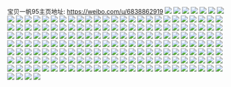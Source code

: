 宝贝一帆95主页地址: https://weibo.com/u/6838862919 
![](https://wx4.sinaimg.cn/mw2000/007sPaEDly1h9cgbdepewj30u01lmthr.jpg) 
![](https://wx4.sinaimg.cn/mw2000/007sPaEDly1h9cgbd4gltj30n010uad3.jpg) 
![](https://wx4.sinaimg.cn/mw2000/007sPaEDly1h9cgbdmviqj30o10u3q7b.jpg) 
![](https://wx4.sinaimg.cn/mw2000/007sPaEDly1h9amjf5ioaj32yo4g0u0y.jpg) 
![](https://wx4.sinaimg.cn/mw2000/007sPaEDly1h9amji8vksj32yo4g0b2d.jpg) 
![](https://wx4.sinaimg.cn/mw2000/007sPaEDly1h9amjnjbknj32yo4g07wk.jpg) 
![](https://wx4.sinaimg.cn/mw2000/007sPaEDly1h9amjq45ndj32yo4g0qv7.jpg) 
![](https://wx4.sinaimg.cn/mw2000/007sPaEDly1h9amjl4ftpj32yo4g0npg.jpg) 
![](https://wx4.sinaimg.cn/mw2000/007sPaEDly1h9amjscghnj32yo4g0npf.jpg) 
![](https://wx4.sinaimg.cn/mw2000/007sPaEDly1h9amjuq1mxj32yo4g0hdv.jpg) 
![](https://wx4.sinaimg.cn/mw2000/007sPaEDly1h9amjwz06gj34g02yob2b.jpg) 
![](https://wx4.sinaimg.cn/mw2000/007sPaEDly1h9amjcvty9j32yo4g0b2b.jpg) 
![](https://wx4.sinaimg.cn/mw2000/007sPaEDly1h984bbix0nj30u0140tf2.jpg) 
![](https://wx4.sinaimg.cn/mw2000/007sPaEDly1h984bb6popj30u0140k0b.jpg) 
![](https://wx4.sinaimg.cn/mw2000/007sPaEDly1h984f7d1k9j30u0140ak1.jpg) 
![](https://wx4.sinaimg.cn/mw2000/007sPaEDly1h95oq7l72mj30zo0zojxk.jpg) 
![](https://wx4.sinaimg.cn/mw2000/007sPaEDly1h95oq71v0xj32ag31xe83.jpg) 
![](https://wx4.sinaimg.cn/mw2000/007sPaEDly1h93nhgyoqzj337k4tcnpo.jpg) 
![](https://wx4.sinaimg.cn/mw2000/007sPaEDly1h93ngvurexj30zo0ng441.jpg) 
![](https://wx4.sinaimg.cn/mw2000/007sPaEDly1h93nguqdd7j337k4tc7wu.jpg) 
![](https://wx4.sinaimg.cn/mw2000/007sPaEDly1h93nh15tocj337k583b2m.jpg) 
![](https://wx4.sinaimg.cn/mw2000/007sPaEDly1h93ngvkfkdj30zo0zqtja.jpg) 
![](https://wx4.sinaimg.cn/mw2000/007sPaEDly1h93nh9lbldj337k4tcx70.jpg) 
![](https://wx4.sinaimg.cn/mw2000/007sPaEDly1h8ocsw05vjj32c0340npe.jpg) 
![](https://wx4.sinaimg.cn/mw2000/007sPaEDly1h8ndvhbumuj30zo1fc0yp.jpg) 
![](https://wx4.sinaimg.cn/mw2000/007sPaEDly1h8ndvh1bhuj30zo256q8r.jpg) 
![](https://wx4.sinaimg.cn/mw2000/007sPaEDly1h8l87p4qiaj30u0140wid.jpg) 
![](https://wx4.sinaimg.cn/mw2000/007sPaEDly1h8jz2y90vfj32801o0u0x.jpg) 
![](https://wx4.sinaimg.cn/mw2000/007sPaEDly1h8jz2w5b8oj32801o0npd.jpg) 
![](https://wx4.sinaimg.cn/mw2000/007sPaEDly1h8irt3gqaxj30u019sahf.jpg) 
![](https://wx4.sinaimg.cn/mw2000/007sPaEDly1h8irt3owqfj30u016iwke.jpg) 
![](https://wx4.sinaimg.cn/mw2000/007sPaEDly1h8hhd97gt0j32yo4g0b2b.jpg) 
![](https://wx4.sinaimg.cn/mw2000/007sPaEDly1h8hhd0n4gmj32yo4g0b2c.jpg) 
![](https://wx4.sinaimg.cn/mw2000/007sPaEDly1h8hhdhp0yxj32yo4g0qv7.jpg) 
![](https://wx4.sinaimg.cn/mw2000/007sPaEDly1h8hhds1jvnj32yo4g01l0.jpg) 
![](https://wx4.sinaimg.cn/mw2000/007sPaEDly1h8g4zzrwctj31r03407wh.jpg) 
![](https://wx4.sinaimg.cn/mw2000/007sPaEDly1h8g4zyh0jsj31r03404qp.jpg) 
![](https://wx4.sinaimg.cn/mw2000/007sPaEDly1h8g4zp92ibj31y92n51fd.jpg) 
![](https://wx4.sinaimg.cn/mw2000/007sPaEDly1h8g4zo791cj30zn1uzjxp.jpg) 
![](https://wx4.sinaimg.cn/mw2000/007sPaEDly1h8g4zn00ijj31r0340b29.jpg) 
![](https://wx4.sinaimg.cn/mw2000/007sPaEDly1h8g4zq0hi8j30zo1sbwjk.jpg) 
![](https://wx4.sinaimg.cn/mw2000/007sPaEDly1h8g4ztm9jzj30zo1wrwpv.jpg) 
![](https://wx4.sinaimg.cn/mw2000/007sPaEDly1h8g4zvyydxj30zo1rsdtl.jpg) 
![](https://wx4.sinaimg.cn/mw2000/007sPaEDly1h8g4zxju7xj30zo1sbdn6.jpg) 
![](https://wx4.sinaimg.cn/mw2000/007sPaEDly1h8fcu7wgmsj31o01o0npd.jpg) 
![](https://wx4.sinaimg.cn/mw2000/007sPaEDly1h8fcr2akcxj32c02c0x6u.jpg) 
![](https://wx4.sinaimg.cn/mw2000/007sPaEDly1h8fcu68g8hj31o02i07wj.jpg) 
![](https://wx4.sinaimg.cn/mw2000/007sPaEDly1h8dzo87ggfj335s35skjp.jpg) 
![](https://wx4.sinaimg.cn/mw2000/007sPaEDly1h8dzookzjbj335s2dbx6r.jpg) 
![](https://wx4.sinaimg.cn/mw2000/007sPaEDly1h8dzox0tt5j335s23ukjo.jpg) 
![](https://wx4.sinaimg.cn/mw2000/007sPaEDly1h8dzp1tw5wj31kw23tb29.jpg) 
![](https://wx4.sinaimg.cn/mw2000/007sPaEDly1h8dzoftgmrj335s23tqv6.jpg) 
![](https://wx4.sinaimg.cn/mw2000/007sPaEDly1h8dzp2peyvj32c0340kjl.jpg) 
![](https://wx4.sinaimg.cn/mw2000/007sPaEDly1h8dzp39ibnj31kw16o7nj.jpg) 
![](https://wx4.sinaimg.cn/mw2000/007sPaEDly1h8dzp3wi3dj32do35s4qp.jpg) 
![](https://wx4.sinaimg.cn/mw2000/007sPaEDly1h8dzp5kburj31r0340x6p.jpg) 
![](https://wx4.sinaimg.cn/mw2000/007sPaEDly1h5zdzr7gbsj31er1kwb29.jpg) 
![](https://wx4.sinaimg.cn/mw2000/007sPaEDly1h5zdzqjvztj31hf1iwdxv.jpg) 
![](https://wx4.sinaimg.cn/mw2000/007sPaEDly1h5zdzrjd8zj30ti10eqdv.jpg) 
![](https://wx4.sinaimg.cn/mw2000/007sPaEDly1h5zdzrvgwpj30xc10znhr.jpg) 
![](https://wx4.sinaimg.cn/mw2000/007sPaEDly1h1764a6gfsj33gg56ox6y.jpg) 
![](https://wx4.sinaimg.cn/mw2000/007sPaEDly1h1764g5xncj356o3gge8d.jpg) 
![](https://wx4.sinaimg.cn/mw2000/007sPaEDly1h1764kulrxj33gg56okjt.jpg) 
![](https://wx4.sinaimg.cn/mw2000/007sPaEDly1h1764ooikaj33gg56oqvf.jpg) 
![](https://wx4.sinaimg.cn/mw2000/007sPaEDly1h17645fe2fj33gg56o7wn.jpg) 
![](https://wx4.sinaimg.cn/mw2000/007sPaEDly1h1764tqp6aj356o3ggkjs.jpg) 
![](https://wx4.sinaimg.cn/mw2000/007sPaEDly1h0lc3eglq0j33gg56oqvj.jpg) 
![](https://wx4.sinaimg.cn/mw2000/007sPaEDly1h0lc3jefi5j33gg56oqvi.jpg) 
![](https://wx4.sinaimg.cn/mw2000/007sPaEDly1h0lc3ny7naj356o3ggb2g.jpg) 
![](https://wx4.sinaimg.cn/mw2000/007sPaEDly1h0lc3tp5afj356o3ggkjw.jpg) 
![](https://wx4.sinaimg.cn/mw2000/007sPaEDly1h0lc3ww8hdj33gg56o7wp.jpg) 
![](https://wx4.sinaimg.cn/mw2000/007sPaEDly1h0lc44y2xsj33gg56okjw.jpg) 
![](https://wx4.sinaimg.cn/mw2000/007sPaEDly1gzj44t65xyj356o3gge8d.jpg) 
![](https://wx4.sinaimg.cn/mw2000/007sPaEDly1gzj44oea4kj356o3ggx71.jpg) 
![](https://wx4.sinaimg.cn/mw2000/007sPaEDly1gzj44xi33cj33gg56okjy.jpg) 
![](https://wx4.sinaimg.cn/mw2000/007sPaEDly1gx4ebkcqn8j32c0340qv6.jpg) 
![](https://wx4.sinaimg.cn/mw2000/007sPaEDly1gx4ebm3ehij32c0340qv7.jpg) 
![](https://wx4.sinaimg.cn/mw2000/007sPaEDly1gx4eboc9xtj323z2vjhdu.jpg) 
![](https://wx4.sinaimg.cn/mw2000/007sPaEDly1gx4ebq9ornj32792xoqv5.jpg) 
![](https://wx4.sinaimg.cn/mw2000/007sPaEDly1gx3aepdwh7j32801o0u0x.jpg) 
![](https://wx4.sinaimg.cn/mw2000/007sPaEDly1gx3aer2hbfj32801o0kjl.jpg) 
![](https://wx4.sinaimg.cn/mw2000/007sPaEDly1gx3aeo3c4oj32801o0npd.jpg) 
![](https://wx4.sinaimg.cn/mw2000/007sPaEDly1gx0xfsyy55j321p2ot4qq.jpg) 
![](https://wx4.sinaimg.cn/mw2000/007sPaEDly1gx0xftxtmij322n3407wi.jpg) 
![](https://wx4.sinaimg.cn/mw2000/007sPaEDgy1gtizweks0wj61af2h5e8102.jpg) 
![](https://wx4.sinaimg.cn/mw2000/007sPaEDgy1gtizwf1c62j60n010un2j02.jpg) 
![](https://wx4.sinaimg.cn/mw2000/007sPaEDgy1gtizwboidtj60o10u343s02.jpg) 
![](https://wx4.sinaimg.cn/mw2000/007sPaEDly1gsxsvafhrej31nz20vnpd.jpg) 
![](https://wx4.sinaimg.cn/mw2000/007sPaEDly1gsxsv972wfj320x1o0e81.jpg) 
![](https://wx4.sinaimg.cn/mw2000/007sPaEDgy1gqdomj8j3cj30u00u0wou.jpg) 
![](https://wx4.sinaimg.cn/mw2000/007sPaEDgy1gq6tc8gu30j32c0340x72.jpg) 
![](https://wx4.sinaimg.cn/mw2000/007sPaEDgy1gq6tc21dyxj32c0340kjw.jpg) 
![](https://wx4.sinaimg.cn/mw2000/007sPaEDgy1gq6tby87hmj32c03407wr.jpg) 
![](https://wx4.sinaimg.cn/mw2000/007sPaEDgy1gq6tcdnm3gj33402c0b2i.jpg) 
![](https://wx4.sinaimg.cn/mw2000/007sPaEDgy1gq6tcyl290j33402c0kjy.jpg) 
![](https://wx4.sinaimg.cn/mw2000/007sPaEDgy1gq6tciopwoj33402c0b2j.jpg) 
![](https://wx4.sinaimg.cn/mw2000/007sPaEDgy1gq6tctcqcdj33402c0qve.jpg) 
![](https://wx4.sinaimg.cn/mw2000/007sPaEDgy1gq6tcoqwrej326m2wtu17.jpg) 
![](https://wx4.sinaimg.cn/mw2000/007sPaEDgy1gq6td2d3nqj33402c0he0.jpg) 
![](https://wx4.sinaimg.cn/mw2000/007sPaEDly1gq3vaqc8iyj30u0140n8g.jpg) 
![](https://wx4.sinaimg.cn/mw2000/007sPaEDly1gq3vaqtq2ij31400u0af1.jpg) 
![](https://wx4.sinaimg.cn/mw2000/007sPaEDly1gq3vapqnewj30u0140gyd.jpg) 
![](https://wx4.sinaimg.cn/mw2000/007sPaEDgy1gpttv5uzo5j32c0340e86.jpg) 
![](https://wx4.sinaimg.cn/mw2000/007sPaEDgy1gpttv6slwuj32c0340qv5.jpg) 
![](https://wx4.sinaimg.cn/mw2000/007sPaEDgy1gpttv3cmwij32c0340b2i.jpg) 
![](https://wx4.sinaimg.cn/mw2000/007sPaEDgy1gpttv7gxktj30n013oq7x.jpg) 
![](https://wx4.sinaimg.cn/mw2000/007sPaEDgy1gpttv7uun2j30n013iqg4.jpg) 
![](https://wx4.sinaimg.cn/mw2000/007sPaEDgy1gpttva9ohlj32c02uwhe0.jpg) 
![](https://wx4.sinaimg.cn/mw2000/007sPaEDly1gp4jsvdndcj31o01me4qp.jpg) 
![](https://wx4.sinaimg.cn/mw2000/007sPaEDly1gp4jsvrlgrj31o01o0x4z.jpg) 
![](https://wx4.sinaimg.cn/mw2000/007sPaEDly1gp01zj8atfj31o01o0b29.jpg) 
![](https://wx4.sinaimg.cn/mw2000/007sPaEDly1gp01zhkbilj32c02c07l7.jpg) 
![](https://wx4.sinaimg.cn/mw2000/007sPaEDly1gp01zjtbe6j31o01o01kx.jpg) 
![](https://wx4.sinaimg.cn/mw2000/007sPaEDly1gmaqd36j0tj322o340qv5.jpg) 
![](https://wx4.sinaimg.cn/mw2000/007sPaEDly1gmaqd4yqmdj334022okjl.jpg) 
![](https://wx4.sinaimg.cn/mw2000/007sPaEDly1gmaqd7dekjj322o340e81.jpg) 
![](https://wx4.sinaimg.cn/mw2000/007sPaEDly1gmaqd5tkg8j322o3407wh.jpg) 
![](https://wx4.sinaimg.cn/mw2000/007sPaEDly1gmaqdfdj6mj322o340b29.jpg) 
![](https://wx4.sinaimg.cn/mw2000/007sPaEDly1gmaqd1kkxzj322o340hdt.jpg) 
![](https://wx4.sinaimg.cn/mw2000/007sPaEDly1gmaqd9smg7j334022oe81.jpg) 
![](https://wx4.sinaimg.cn/mw2000/007sPaEDly1gmaqdcy6bfj322o340npd.jpg) 
![](https://wx4.sinaimg.cn/mw2000/007sPaEDly1gmaqdhra6sj334022o1ky.jpg) 
![](https://wx4.sinaimg.cn/mw2000/007sPaEDgy1glqoj7deuuj32bc1jmb2a.jpg) 
![](https://wx4.sinaimg.cn/mw2000/007sPaEDgy1glqojbxumej32bc1jmb2a.jpg) 
![](https://wx4.sinaimg.cn/mw2000/007sPaEDgy1glqojefwqej31fe1jm4qp.jpg) 
![](https://wx4.sinaimg.cn/mw2000/007sPaEDgy1glqojfzr2lj31b31dm7o3.jpg) 
![](https://wx4.sinaimg.cn/mw2000/007sPaEDgy1gle52qflubj31sc1scu0t.jpg) 
![](https://wx4.sinaimg.cn/mw2000/007sPaEDgy1gle52opcrxj31sc1sc1kx.jpg) 
![](https://wx4.sinaimg.cn/mw2000/007sPaEDgy1gle52pr8n7j31sc1sc1kx.jpg) 
![](https://wx4.sinaimg.cn/mw2000/007sPaEDgy1gle52rgm7lj31sc1schcw.jpg) 
![](https://wx4.sinaimg.cn/mw2000/007sPaEDgy1gle52o2977j30u00u074k.jpg) 
![](https://wx4.sinaimg.cn/mw2000/007sPaEDgy1gle52nitlzj31sc1sctzu.jpg) 
![](https://wx4.sinaimg.cn/mw2000/007sPaEDgy1gle52s28gbj31sc1scx40.jpg) 
![](https://wx4.sinaimg.cn/mw2000/007sPaEDgy1gle52te5aqj31sc1sc1kx.jpg) 
![](https://wx4.sinaimg.cn/mw2000/007sPaEDgy1gle52ud5c4j31sc1sc1kx.jpg) 
![](https://wx4.sinaimg.cn/mw2000/007sPaEDgy1gkeok1c2urj32c02c0b2b.jpg) 
![](https://wx4.sinaimg.cn/mw2000/007sPaEDgy1gkeojyte5hj31yx208npd.jpg) 
![](https://wx4.sinaimg.cn/mw2000/007sPaEDgy1gkeok3vju1j32c02c01kz.jpg) 
![](https://wx4.sinaimg.cn/mw2000/007sPaEDgy1gkeok5jdk2j32c02c01kz.jpg) 
![](https://wx4.sinaimg.cn/mw2000/007sPaEDgy1gifnhkw9afj32jl1nz7wi.jpg) 
![](https://wx4.sinaimg.cn/mw2000/007sPaEDgy1gifnhlsq0vj30kr0krq6g.jpg) 
![](https://wx4.sinaimg.cn/mw2000/007sPaEDgy1gg2nvgvmsdj324o2w1x6q.jpg) 
![](https://wx4.sinaimg.cn/mw2000/007sPaEDgy1gg2nvio1k7j326y3054qr.jpg) 
![](https://wx4.sinaimg.cn/mw2000/007sPaEDgy1gevtas63loj32c03407mh.jpg) 
![](https://wx4.sinaimg.cn/mw2000/007sPaEDgy1gevtasyvzyj329e32ru0x.jpg) 
![](https://wx4.sinaimg.cn/mw2000/007sPaEDgy1gevtatzmyzj33402c04qp.jpg) 
![](https://wx4.sinaimg.cn/mw2000/007sPaEDgy1gevtaujsqcj30u00u0n64.jpg) 
![](https://wx4.sinaimg.cn/mw2000/007sPaEDgy1gevtave6h7j32c02c07wh.jpg) 
![](https://wx4.sinaimg.cn/mw2000/007sPaEDgy1gevtaro1kej30u00u0wmq.jpg) 
![](https://wx4.sinaimg.cn/mw2000/007sPaEDgy1gevtawl7tyj30u00u0th0.jpg) 
![](https://wx4.sinaimg.cn/mw2000/007sPaEDgy1gevtax67jij324f2tx1gb.jpg) 
![](https://wx4.sinaimg.cn/mw2000/007sPaEDgy1gevtaxrp6jj30u00u0dqv.jpg) 
![](https://wx4.sinaimg.cn/mw2000/007sPaEDgy1ge9crwpo6zj32yo1o0b2b.jpg) 
![](https://wx4.sinaimg.cn/mw2000/007sPaEDgy1ge9cqtvtfvj32yo1o04qr.jpg) 
![](https://wx4.sinaimg.cn/mw2000/007sPaEDgy1ge9cqryz1yj32yo1o07wj.jpg) 
![](https://wx4.sinaimg.cn/mw2000/007sPaEDgy1gawf3555vhj31o02i1u0y.jpg) 
![](https://wx4.sinaimg.cn/mw2000/007sPaEDgy1gawf36mmquj31o02i0u0y.jpg) 
![](https://wx4.sinaimg.cn/mw2000/007sPaEDgy1gawf3309bcj30n00xjqil.jpg) 
![](https://wx4.sinaimg.cn/mw2000/007sPaEDgy1gawf37nd5fj30n00yiqm7.jpg) 
![](https://wx4.sinaimg.cn/mw2000/007sPaEDgy1gao9nz6r1oj32801o0b2a.jpg) 
![](https://wx4.sinaimg.cn/mw2000/007sPaEDgy1gao9o0mpa0j32801o0npd.jpg) 
![](https://wx4.sinaimg.cn/mw2000/007sPaEDgy1gao9o1dencj31db0wvakc.jpg) 
![](https://wx4.sinaimg.cn/mw2000/007sPaEDgy1gao9nxt5ycj30n00wlk07.jpg) 
![](https://wx4.sinaimg.cn/mw2000/007sPaEDgy1g9f5bfbd2zj31kw2dckc6.jpg) 
![](https://wx4.sinaimg.cn/mw2000/007sPaEDgy1g9f5ber3u9j31kw2dcapc.jpg) 
![](https://wx4.sinaimg.cn/mw2000/007sPaEDgy1g5kk5oxq55j31w02iohdu.jpg) 
![](https://wx4.sinaimg.cn/mw2000/007sPaEDgy1g5kk5qkbb7j31401hc1kx.jpg) 
![](https://wx4.sinaimg.cn/mw2000/007sPaEDgy1g5kk5v3pudj31w02io4qq.jpg) 
![](https://wx4.sinaimg.cn/mw2000/007sPaEDgy1g5kk5wmzc9j32io1w04qq.jpg) 
![](https://wx4.sinaimg.cn/mw2000/007sPaEDgy1g5kk5ny74xj32io1w04qq.jpg) 
![](https://wx4.sinaimg.cn/mw2000/007sPaEDgy1g5kk5ybbz0j31sr2iohdv.jpg) 
![](https://wx4.sinaimg.cn/mw2000/007sPaEDgy1g4jf747zibj33402c0kjr.jpg) 
![](https://wx4.sinaimg.cn/mw2000/007sPaEDgy1g4jf6l2rvaj32qd1ibx6p.jpg) 
![](https://wx4.sinaimg.cn/mw2000/007sPaEDgy1g00gygnlr5j31w02iokjq.jpg) 
![](https://wx4.sinaimg.cn/mw2000/007sPaEDgy1fxkpjx23s8j315o15o1kx.jpg) 
![](https://wx4.sinaimg.cn/mw2000/007sPaEDgy1fxkpk6c44mj315o15o7wh.jpg) 
![](https://wx4.sinaimg.cn/mw2000/007sPaEDgy1fxkpjry13oj315o15oahq.jpg) 
![](https://wx4.sinaimg.cn/mw2000/007sPaEDgy1fxkpk85lndj30zk0qoqc2.jpg) 
![](https://wx4.sinaimg.cn/mw2000/007sPaEDgy1fxjig5wj4ij30rs2bck0f.jpg) 
![](https://wx4.sinaimg.cn/mw2000/007sPaEDgy1fxeyanbzjwj30qo1o07g6.jpg) 
![](https://wx4.sinaimg.cn/mw2000/007sPaEDgy1fxeyaqjbcgj30qo140qbn.jpg) 
![](https://wx4.sinaimg.cn/mw2000/007sPaEDgy1fxeyasutq5j30qo140wmh.jpg) 
![](https://wx4.sinaimg.cn/mw2000/007sPaEDgy1fxeyaip3xfj30qo280wuz.jpg) 
![](https://wx4.sinaimg.cn/mw2000/007sPaEDgy1fxd4ubg0tjj30u00u0dyb.jpg) 
![](https://wx4.sinaimg.cn/mw2000/007sPaEDgy1fxd4uc2ksej318g18g11o.jpg) 
![](https://wx4.sinaimg.cn/mw2000/007sPaEDgy1fxd4u9nfvuj31n918gdlb.jpg) 

